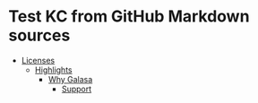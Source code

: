 # Test KC from GitHub Markdown sources

* [Licenses](licenses.md)
  * [Highlights](highlights.md)
    * [Why Galasa](why-galasa.md)
      * [Support](docs/support.md)